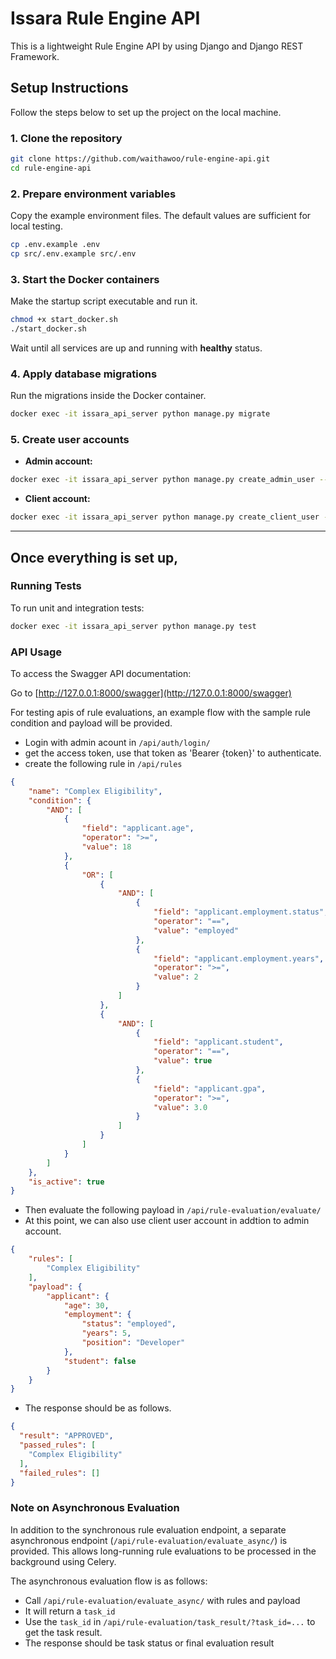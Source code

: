 # Issara Rule Engine API

This is a lightweight Rule Engine API by using Django and Django REST Framework.

## Setup Instructions

Follow the steps below to set up the project on the local machine.

### 1. Clone the repository

```bash
git clone https://github.com/waithawoo/rule-engine-api.git
cd rule-engine-api
```

### 2. Prepare environment variables

Copy the example environment files. The default values are sufficient for local testing.

```bash
cp .env.example .env
cp src/.env.example src/.env
```

### 3. Start the Docker containers

Make the startup script executable and run it.

```bash
chmod +x start_docker.sh
./start_docker.sh
```

Wait until all services are up and running with **healthy** status.

### 4. Apply database migrations

Run the migrations inside the Docker container.

```bash
docker exec -it issara_api_server python manage.py migrate
```

### 5. Create user accounts

- **Admin account:**

```bash
docker exec -it issara_api_server python manage.py create_admin_user --email=admin@gmail.com --password=password
```

- **Client account:**

```bash
docker exec -it issara_api_server python manage.py create_client_user --email=client1@gmail.com --password=password
```

---

## **Once everything is set up,**

### Running Tests

To run unit and integration tests:

```bash
docker exec -it issara_api_server python manage.py test
```

### API Usage

To access the Swagger API documentation:

Go to [http://127.0.0.1:8000/swagger](http://127.0.0.1:8000/swagger)

For testing apis of rule evaluations, an example flow with the sample rule condition and payload will be provided.

- Login with admin acount in `/api/auth/login/`
- get the access token, use that token as 'Bearer {token}' to authenticate.
- create the following rule in `/api/rules`

```json
{
    "name": "Complex Eligibility",
    "condition": {
        "AND": [
            {
                "field": "applicant.age",
                "operator": ">=",
                "value": 18
            },
            {
                "OR": [
                    {
                        "AND": [
                            {
                                "field": "applicant.employment.status",
                                "operator": "==",
                                "value": "employed"
                            },
                            {
                                "field": "applicant.employment.years",
                                "operator": ">=",
                                "value": 2
                            }
                        ]
                    },
                    {
                        "AND": [
                            {
                                "field": "applicant.student",
                                "operator": "==",
                                "value": true
                            },
                            {
                                "field": "applicant.gpa",
                                "operator": ">=",
                                "value": 3.0
                            }
                        ]
                    }
                ]
            }
        ]
    },
    "is_active": true
}
```

- Then evaluate the following payload in `/api/rule-evaluation/evaluate/`
- At this point, we can also use client user account in addtion to admin account.

```json
{
    "rules": [
        "Complex Eligibility"
    ],
    "payload": {
        "applicant": {
            "age": 30,
            "employment": {
                "status": "employed",
                "years": 5,
                "position": "Developer"
            },
            "student": false
        }
    }
}
```

- The response should be as follows.

```json
{
  "result": "APPROVED",
  "passed_rules": [
    "Complex Eligibility"
  ],
  "failed_rules": []
}
```

### Note on Asynchronous Evaluation

In addition to the synchronous rule evaluation endpoint, a separate asynchronous endpoint (`/api/rule-evaluation/evaluate_async/`) is provided. This allows long-running rule evaluations to be processed in the background using Celery.

The asynchronous evaluation flow is as follows:

- Call `/api/rule-evaluation/evaluate_async/` with rules and payload
- It will return a `task_id`
- Use the `task_id` in `/api/rule-evaluation/task_result/?task_id=...` to get the task result.
- The response should be task status or final evaluation result
